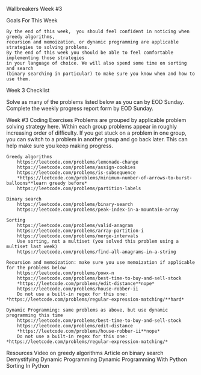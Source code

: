 Wallbreakers Week #3

  Goals For This Week
  
    By the end of this week,  you should feel confident in noticing when greedy algorithms, 
    recursion and memoization, or dynamic programming are applicable strategies to solving problems. 
    By the end of this week you should be able to feel comfortable implementing those strategies 
    in your language of choice. We will also spend some time on sorting and search 
    (binary searching in particular) to make sure you know when and how to use them.
    
Week 3 Checklist

  Solve as many of the problems listed below as you can by EOD Sunday.
  Complete the weekly progress report form by EOD Sunday.
  
Week #3 Coding Exercises
  Problems are grouped by applicable problem solving strategy here. 
  Within each group problems appear in roughly increasing order of difficulty. 
  If you get stuck on a problem in one group, you can switch to a problem in another group and go back later. 
  This can help make sure you keep making progress.

	Greedy algorithms
		https://leetcode.com/problems/lemonade-change
		https://leetcode.com/problems/assign-cookies
		https://leetcode.com/problems/is-subsequence
		*https://leetcode.com/problems/minimum-number-of-arrows-to-burst-balloons**learn greedy before*
		https://leetcode.com/problems/partition-labels

	Binary search
		https://leetcode.com/problems/binary-search
		https://leetcode.com/problems/peak-index-in-a-mountain-array

	Sorting
		https://leetcode.com/problems/valid-anagram
		https://leetcode.com/problems/array-partition-i
		https://leetcode.com/problems/merge-intervals
		Use sorting, not a multiset (you solved this problem using a multiset last week) 
		https://leetcode.com/problems/find-all-anagrams-in-a-string

	Recursion and memoization: make sure you use memoization if applicable for the problems below
		https://leetcode.com/problems/powx-n
		https://leetcode.com/problems/best-time-to-buy-and-sell-stock
		*https://leetcode.com/problems/edit-distance**nope*
		https://leetcode.com/problems/house-robber-ii
		Do not use a built-in regex for this one: *https://leetcode.com/problems/regular-expression-matching/**hard*

	Dynamic Programming: same problems as above, but use dynamic programming this time
		https://leetcode.com/problems/best-time-to-buy-and-sell-stock
		https://leetcode.com/problems/edit-distance
		*https://leetcode.com/problems/house-robber-ii**nope*
		Do not use a built-in regex for this one: *https://leetcode.com/problems/regular-expression-matching/*

Resources
Video on greedy algorithms
Article on binary search
Demystifying Dynamic Programming
Dynamic Programming With Python
Sorting In Python
